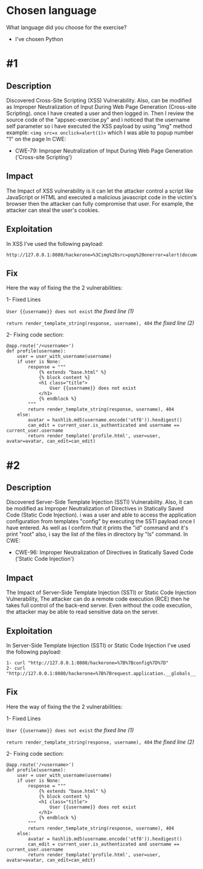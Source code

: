 # Chosen language

What language did you choose for the exercise?

- I've chosen Python

# \#1

## Description

Discovered Cross-Site Scripting (XSS) Vulnerability. Also, can be modified as Improper Neutralization of Input During Web Page Generation (Cross-site Scripting).
once I have created a user and then logged in. Then I review the source code of the "appsec-exercise.py" and i noticed that the username self parameter so i have executed the XSS payload by using "img" method example: `<img src=x onclick=alert(1)>` which I was able to popup number "1" on the page
In CWE:
- CWE-79: Improper Neutralization of Input During Web Page Generation ('Cross-site Scripting')


## Impact

The Impact of XSS vulnerability is it can let the attacker control a script like JavaScript or HTML and executed a malicious javascript code
in the victim's browser then the attacker can fully compromise that user. For example, the attacker can steal the user's cookies.

## Exploitation

In XSS I've used the following payload:

```
http://127.0.0.1:8080/hackerone=%3Cimg%20src=pop%20onerror=alert(document.cookie)%3E
```

## Fix

Here the way of fixing the the 2 vulnerabilities:

1- Fixed Lines

`User {{username}} does not exist` *the fixed line (1)*

`return render_template_string(response, username), 404`  *the fixed line (2)*

2- Fixing code section:

```
@app.route('/<username>')
def profile(username):
    user = user_with_username(username)
    if user is None:
        response = """
            {% extends "base.html" %}
            {% block content %}
            <h1 class="title">
                User {{username}} does not exist
            </h1>
            {% endblock %}
        """
        return render_template_string(response, username), 404
    else:
        avatar = hashlib.md5(username.encode('utf8')).hexdigest()
        can_edit = current_user.is_authenticated and username == current_user.username
        return render_template('profile.html', user=user, avatar=avatar, can_edit=can_edit)
```



# \#2


## Description

Discovered Server-Side Template Injection (SSTI) Vulnerability. Also, it can be modified as Improper Neutralization of Directives in Statically Saved Code (Static Code Injection).
i was a user and able to access the application configuration from templates "config" by executing the SSTI payload once I have entered.
As well as I confirm that it prints the "id" command and it's print "root" also, i say the list of the files in directory by "ls" command.
In CWE:
- CWE-96: Improper Neutralization of Directives in Statically Saved Code ('Static Code Injection')

## Impact

The Impact of Server-Side Template Injection (SSTI) or Static Code Injection Vulnerability, The attacker can do a remote code execution (RCE) then he takes full control of the back-end server.
Even without the code execution, the attacker may be able to read sensitive data on the server.

## Exploitation

In Server-Side Template Injection (SSTI) or Static Code Injection I've used the following payload:

```
1- curl "http://127.0.0.1:8080/hackerone=%7B%7Bconfig%7D%7D"
2- curl "http://127.0.0.1:8080/hackerone=%7B%7Brequest.application.__globals__.__builtins__.__import__('os').popen('ls').read()%7D%7D"
```

## Fix


Here the way of fixing the the 2 vulnerabilities:

1- Fixed Lines

`User {{username}} does not exist` *the fixed line (1)*

`return render_template_string(response, username), 404`  *the fixed line (2)*

2- Fixing code section:

```
@app.route('/<username>')
def profile(username):
    user = user_with_username(username)
    if user is None:
        response = """
            {% extends "base.html" %}
            {% block content %}
            <h1 class="title">
                User {{username}} does not exist
            </h1>
            {% endblock %}
        """
        return render_template_string(response, username), 404
    else:
        avatar = hashlib.md5(username.encode('utf8')).hexdigest()
        can_edit = current_user.is_authenticated and username == current_user.username
        return render_template('profile.html', user=user, avatar=avatar, can_edit=can_edit)
```
